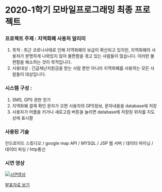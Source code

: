 # 2020-1학기 모바일프로그래밍 최종 프로젝트 

### 프로젝트 주제 : 지역화폐 사용처 알리미

1. 목적 : 최근 코로나사태로 인해 지역화폐의 보급이 확산되고 있지만, 지역화폐의 사용처가 분명하게 나와있지 않아 불편함을 겪고 있는 사람들이 많습니다. 이러한 불편함을 해소하는 것이 목적입니다.
2. 사용대상 : 긴급재난지원금을 받는 사람 뿐만 아니라 지역화폐를 사용하는 모든 사람들이 대상입니다.

### 시스템 구성 : 
1. SMS, GPS 권한 얻기
2. 지역화폐 결제 확인 문자가 오면 사용자의 GPS정보, 문자내용을 database에 저장
3. 사용자가 어플을 키거나 새로고침 버튼을 눌리면 database에 저장된 위치를 지도상에 표시함

### 사용된 기술

안드로이드 스튜디오 / google map API / MYSQL / JSP 웹 서버 / 데이터 마이닝 / 데이터 파싱 / http통신

### 시연 영상 

[![시연영상]( https://img.youtube.com/vi/EdJK2un_ErI/0.jpg)](https://www.youtube.com/embed/EdJK2un_ErI)


[발표자료 보기](https://drive.google.com/file/d/1FL4FDxZwKNe8twacEryco0yxA2GAQUmQ/view?usp=sharing)
